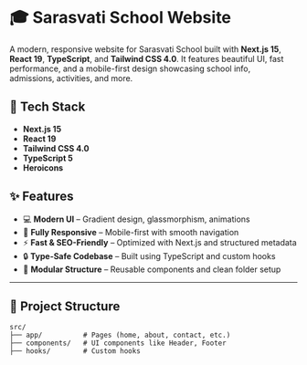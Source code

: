 
# 🎓 Sarasvati School Website

A modern, responsive website for Sarasvati School built with **Next.js 15**, **React 19**, **TypeScript**, and **Tailwind CSS 4.0**. It features beautiful UI, fast performance, and a mobile-first design showcasing school info, admissions, activities, and more.

## 🚀 Tech Stack
- **Next.js 15**
- **React 19**
- **Tailwind CSS 4.0**
- **TypeScript 5**
- **Heroicons**

## ✨ Features

- 💻 **Modern UI** – Gradient design, glassmorphism, animations  
- 📱 **Fully Responsive** – Mobile-first with smooth navigation  
- ⚡ **Fast & SEO-Friendly** – Optimized with Next.js and structured metadata  
- 🔒 **Type-Safe Codebase** – Built using TypeScript and custom hooks  
- 🧩 **Modular Structure** – Reusable components and clean folder setup  

---

<!-- ## 📦 Getting Started
```bash
git clone <repo-url>
cd sarasvati-school
npm install
npm run dev -->

## 📁 Project Structure
```
src/
├── app/          # Pages (home, about, contact, etc.)
├── components/   # UI components like Header, Footer
├── hooks/        # Custom hooks
```
